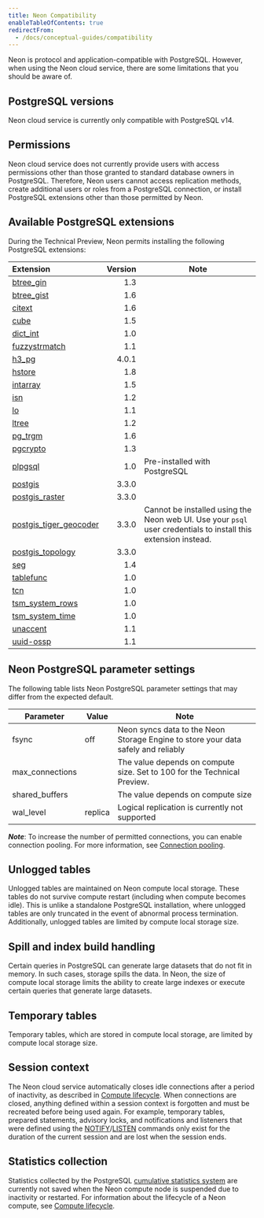 ```yaml
---
title: Neon Compatibility
enableTableOfContents: true
redirectFrom:
  - /docs/conceptual-guides/compatibility
---
```


Neon is protocol and application-compatible with PostgreSQL. However, when using the Neon cloud service, there are some limitations that you should be aware of.

## PostgreSQL versions

Neon cloud service is currently only compatible with PostgreSQL v14.

## Permissions

Neon cloud service does not currently provide users with access permissions other than those granted to standard database owners in PostgreSQL. Therefore, Neon users cannot access replication methods, create additional users or roles from a PostgreSQL connection, or install PostgreSQL extensions other than those permitted by Neon.

<a id="default-extensions/"></a>

## Available PostgreSQL extensions

During the Technical Preview, Neon permits installing the following PostgreSQL extensions:

| Extension                                                                     | Version | Note                                                                                                           |
| :---------------------------------------------------------------------------- | ------: | -------------------------------------------------------------------------------------------------------------- |
| [btree_gin](https://www.postgresql.org/docs/14/btree-gin.html)                |     1.3 |                                                                                                                |
| [btree_gist](https://www.postgresql.org/docs/14/btree-gist.html)              |     1.6 |                                                                                                                |
| [citext](https://www.postgresql.org/docs/14/citext.html)                      |     1.6 |                                                                                                                |
| [cube](https://www.postgresql.org/docs/14/cube.html)                          |     1.5 |                                                                                                                |
| [dict_int](https://www.postgresql.org/docs/14/dict-int.html)                  |     1.0 |                                                                                                                |
| [fuzzystrmatch](https://www.postgresql.org/docs/14/fuzzystrmatch.html)        |     1.1 |                                                                                                                |
| [h3_pg](https://github.com/zachasme/h3-pg/blob/main/docs/api.md)              |   4.0.1 |                                                                                                                |
| [hstore](https://www.postgresql.org/docs/14/hstore.html)                      |     1.8 |                                                                                                                |
| [intarray](https://www.postgresql.org/docs/14/intarray.html)                  |     1.5 |                                                                                                                |
| [isn](https://www.postgresql.org/docs/14/isn.html)                            |     1.2 |                                                                                                                |
| [lo](https://www.postgresql.org/docs/10/lo.html)                              |     1.1 |                                                                                                                |
| [ltree](https://www.postgresql.org/docs/14/ltree.html)                        |     1.2 |                                                                                                                |
| [pg_trgm](https://www.postgresql.org/docs/14/pgtrgm.html)                     |     1.6 |                                                                                                                |
| [pgcrypto](https://www.postgresql.org/docs/14/pgcrypto.html)                  |     1.3 |                                                                                                                |
| [plpgsql](https://www.postgresql.org/docs/14/plpgsql.html)                    |     1.0 | Pre-installed with PostgreSQL                                                                                  |
| [postgis](https://postgis.net/)                                               |   3.3.0 |                                                                                                                |
| [postgis_raster](https://postgis.net/docs/RT_reference.html)                  |   3.3.0 |                                                                                                                |
| [postgis_tiger_geocoder](https://postgis.net/docs/Extras.html#Tiger_Geocoder) |   3.3.0 | Cannot be installed using the Neon web UI. Use your `psql` user credentials to install this extension instead. |
| [postgis_topology](https://www.postgis.net/docs/Topology.html)                |   3.3.0 |                                                                                                                |
| [seg](https://www.postgresql.org/docs/14/seg.html)                            |     1.4 |                                                                                                                |
| [tablefunc](https://www.postgresql.org/docs/14/tablefunc.html)                |     1.0 |                                                                                                                |
| [tcn](https://www.postgresql.org/docs/14/tcn.html)                            |     1.0 |                                                                                                                |
| [tsm_system_rows](https://www.postgresql.org/docs/14/tsm-system-rows.html)    |     1.0 |                                                                                                                |
| [tsm_system_time](https://www.postgresql.org/docs/14/tsm-system-time.html)    |     1.0 |                                                                                                                |
| [unaccent](https://www.postgresql.org/docs/14/unaccent.html)                  |     1.1 |                                                                                                                |
| [uuid-ossp](https://www.postgresql.org/docs/14/uuid-ossp.html)                |     1.1 |                                                                                                                |

<a id="default-parameters/"></a>

## Neon PostgreSQL parameter settings

The following table lists Neon PostgreSQL parameter settings that may differ from the expected default.

| Parameter       | Value   | Note                                                                              |
| --------------- | ------- | --------------------------------------------------------------------------------- |
| fsync           | off     | Neon syncs data to the Neon Storage Engine to store your data safely and reliably |
| max_connections |         | The value depends on compute size. Set to 100 for the Technical Preview.          |
| shared_buffers  |         | The value depends on compute size                                                 |
| wal_level       | replica | Logical replication is currently not supported                                    |

**_Note_**: To increase the number of permitted connections, you can enable connection pooling. For more information, see [Connection pooling](/docs/get-started-with-neon/connection-pooling).

## Unlogged tables

Unlogged tables are maintained on Neon compute local storage. These tables do not survive compute restart (including when compute becomes idle). This is unlike a standalone PostgreSQL installation, where unlogged tables are only truncated in the event of abnormal process termination. Additionally, unlogged tables are limited by compute local storage size.

## Spill and index build handling

Certain queries in PostgreSQL can generate large datasets that do not fit in memory. In such cases, storage spills the data. In Neon, the size of compute local storage limits the ability to create large indexes or execute certain queries that generate large datasets.

## Temporary tables

Temporary tables, which are stored in compute local storage, are limited by compute local storage size.

## Session context

The Neon cloud service automatically closes idle connections after a period of inactivity, as described in [Compute lifecycle](/docs/conceptual-guides/compute-lifecycle/). When connections are closed, anything defined within a session context is forgotten and must be recreated before being used again. For example, temporary tables, prepared statements, advisory locks, and notifications and listeners that were defined using the [NOTIFY](https://www.postgresql.org/docs/14/sql-notify.html)/[LISTEN](https://www.postgresql.org/docs/14/sql-listen.html) commands only exist for the duration of the current session and are lost when the session ends.

## Statistics collection

Statistics collected by the PostgreSQL [cumulative statistics system](https://www.postgresql.org/docs/14/monitoring-stats.html) are currently not saved when the Neon compute node is suspended due to inactivity or restarted. For information about the lifecycle of a Neon compute, see [Compute lifecycle](/docs/conceptual-guides/compute-lifecycle/).
